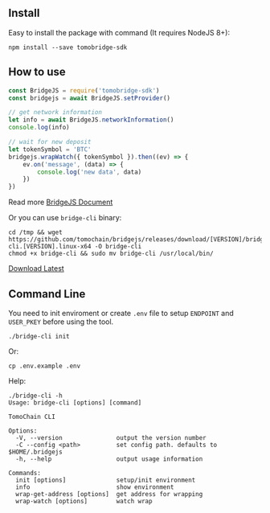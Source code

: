 
## Install
Easy to install the package with command (It requires NodeJS 8+):
```
npm install --save tomobridge-sdk
```

## How to use

```javascript
const BridgeJS = require('tomobridge-sdk')
const bridgejs = await BridgeJS.setProvider()

// get network information
let info = await BridgeJS.networkInformation()
console.log(info)

// wait for new deposit
let tokenSymbol = 'BTC'
bridgejs.wrapWatch({ tokenSymbol }).then((ev) => {
    ev.on('message', (data) => {
        console.log('new data', data)
    })
})
```

Read more [BridgeJS Document](https://tomochain.github.io/bridgejs/BridgeJS.html)

Or you can use `bridge-cli` binary:
```
cd /tmp && wget https://github.com/tomochain/bridgejs/releases/download/[VERSION]/bridge-cli.[VERSION].linux-x64 -O bridge-cli
chmod +x bridge-cli && sudo mv bridge-cli /usr/local/bin/
```
[Download Latest](https://github.com/tomochain/bridgejs/releases/latest)

## Command Line
You need to init enviroment or create `.env` file to setup `ENDPOINT` and `USER_PKEY` before using the tool.

```
./bridge-cli init
```
Or:

```
cp .env.example .env
```

Help:
```
./bridge-cli -h
Usage: bridge-cli [options] [command]

TomoChain CLI

Options:
  -V, --version               output the version number
  -C --config <path>          set config path. defaults to $HOME/.bridgejs
  -h, --help                  output usage information

Commands:
  init [options]              setup/init environment
  info                        show environment
  wrap-get-address [options]  get address for wrapping
  wrap-watch [options]        watch wrap
```
